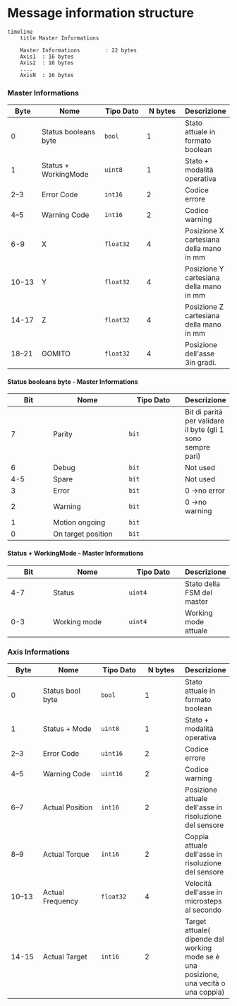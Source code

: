 # Message information structure

```mermaid
timeline
    title Master Informations

    Master Informations        : 22 bytes
    Axis1  : 16 bytes
    Axis2  : 16 bytes
    ....
    AxisN  : 16 bytes
```

### Master Informations

<table><thead><tr><th width="79.90911865234375">Byte</th><th width="155.81817626953125">Nome</th><th width="111.5455322265625">Tipo Dato</th><th width="110.5455322265625">N bytes</th><th>Descrizione</th></tr></thead><tbody><tr><td>0</td><td>Status booleans byte</td><td><code>bool</code></td><td>1</td><td>Stato attuale in formato boolean</td></tr><tr><td>1</td><td>Status + WorkingMode</td><td><code>uint8</code></td><td>1</td><td>Stato + modalità operativa</td></tr><tr><td>2–3</td><td>Error Code</td><td><code>int16</code></td><td>2</td><td>Codice errore</td></tr><tr><td>4–5</td><td>Warning Code</td><td><code>int16</code></td><td>2</td><td>Codice warning</td></tr><tr><td>6-9</td><td>X</td><td><code>float32</code></td><td>4</td><td>Posizione X cartesiana della mano in mm</td></tr><tr><td>10-13</td><td>Y</td><td><code>float32</code></td><td>4</td><td>Posizione Y cartesiana della mano in mm</td></tr><tr><td>14-17</td><td>Z</td><td><code>float32</code></td><td>4</td><td>Posizione Z cartesiana della mano in mm</td></tr><tr><td>18–21</td><td>GOMITO</td><td><code>float32</code></td><td>4</td><td>Posizione dell'asse 3in gradi.</td></tr></tbody></table>

#### Status booleans byte - Master Informations

<table><thead><tr><th width="79.90911865234375">Bit</th><th width="155.81817626953125">Nome</th><th width="111.5455322265625">Tipo Dato</th><th>Descrizione</th></tr></thead><tbody><tr><td>7</td><td>Parity</td><td><code>bit</code></td><td>Bit di parità per validare il byte (gli 1 sono sempre pari)</td></tr><tr><td>6</td><td>Debug</td><td><code>bit</code></td><td>Not used</td></tr><tr><td>4-5</td><td>Spare</td><td><code>bit</code></td><td>Not used</td></tr><tr><td>3</td><td>Error</td><td><code>bit</code></td><td>0 ->no error</td></tr><tr><td>2</td><td>Warning</td><td><code>bit</code></td><td>0 ->no warning</td></tr><tr><td>1</td><td>Motion ongoing</td><td><code>bit</code></td><td></td></tr><tr><td>0</td><td>On target position</td><td><code>bit</code></td><td></td></tr></tbody></table>

#### Status + WorkingMode - Master Informations

<table><thead><tr><th width="79.90911865234375">Bit</th><th width="155.81817626953125">Nome</th><th width="111.5455322265625">Tipo Dato</th><th>Descrizione</th></tr></thead><tbody><tr><td>4-7</td><td>Status</td><td><code>uint4</code></td><td>Stato della FSM del master</td></tr><tr><td>0-3</td><td>Working mode</td><td><code>uint4</code></td><td>Working mode attuale</td></tr></tbody></table>

### Axis Informations

<table><thead><tr><th width="79.90911865234375">Byte</th><th width="155.81817626953125">Nome</th><th width="111.5455322265625">Tipo Dato</th><th width="110.5455322265625">N bytes</th><th>Descrizione</th></tr></thead><tbody><tr><td>0</td><td>Status bool byte</td><td><code>bool</code></td><td>1</td><td>Stato attuale in formato boolean</td></tr><tr><td>1</td><td>Status + Mode</td><td><code>uint8</code></td><td>1</td><td>Stato + modalità operativa</td></tr><tr><td>2–3</td><td>Error Code</td><td><code>uint16</code></td><td>2</td><td>Codice errore</td></tr><tr><td>4–5</td><td>Warning Code</td><td><code>uint16</code></td><td>2</td><td>Codice warning</td></tr><tr><td>6–7</td><td>Actual Position</td><td><code>int16</code></td><td>2</td><td>Posizione attuale dell'asse in risoluzione del sensore</td></tr><tr><td>8–9</td><td>Actual Torque</td><td><code>int16</code></td><td>2</td><td>Coppia attuale dell'asse in risoluzione del sensore</td></tr><tr><td>10–13</td><td>Actual Frequency</td><td><code>float32</code></td><td>4</td><td>Velocità dell'asse in microsteps al secondo</td></tr><tr><td>14-15</td><td>Actual Target</td><td><code>int16</code></td><td>2</td><td>Target attuale( dipende dal working mode se è una posizione, una vecità o una coppia)</td></tr></tbody></table>
